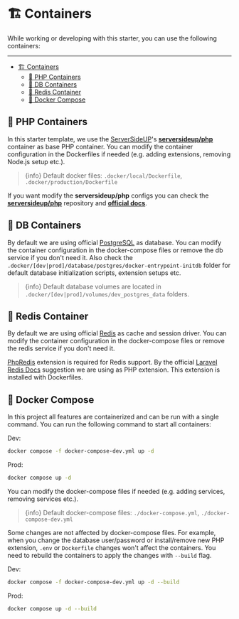 # 🏗️ Containers

While working or developing with this starter, you can use the following containers:

---

- [🏗️ Containers](#️-containers)
  - [🔸 PHP Containers](#-php-containers)
  - [🔸 DB Containers](#-db-containers)
  - [🔸 Redis Container](#-redis-container)
  - [🔸 Docker Compose](#-docker-compose)

## 🔸 PHP Containers

In this starter template, we use the [ServerSideUP](https://serversideup.net/)'s **[serversideup/php](https://serversideup.net/open-source/docker-php/)** container as base PHP container. You can modify the container configuration in the Dockerfiles if needed (e.g. adding extensions, removing Node.js setup etc.).

> {info} Default docker files: `.docker/local/Dockerfile`, `.docker/production/Dockerfile`

If you want modify the **serversideup/php** configs you can check the **[serversideup/php](https://github.com/serversideup/docker-php)** repository and **[official docs](https://serversideup.net/open-source/docker-php/docs)**.

## 🔸 DB Containers

By default we are using official [PostgreSQL](https://www.postgresql.org/) as database. You can modify the container configuration in the docker-compose files or remove the db service if you don't need it. Also check the `.docker/[dev|prod]/database/postgres/docker-entrypoint-initdb` folder for default database initialization scripts, extension setups etc.

> {info} Default database volumes are located in `.docker/[dev|prod]/volumes/dev_postgres_data` folders.

## 🔸 Redis Container

By default we are using official [Redis](https://redis.io/) as cache and session driver. You can modify the container configuration in the docker-compose files or remove the redis service if you don't need it.

[PhpRedis](https://github.com/phpredis/phpredis) extension is required for Redis support. By the official [Laravel Redis Docs](https://laravel.com/docs/12.x/redis#introduction) suggestion we are using as PHP extension. This extension is installed with Dockerfiles.

## 🔸 Docker Compose

In this project all features are containerized and can be run with a single command. You can run the following command to start all containers:

Dev:

```bash
docker compose -f docker-compose-dev.yml up -d
```

Prod:

```bash
docker compose up -d
```

You can modify the docker-compose files if needed (e.g. adding services, removing services etc.).

> {info} Default docker-compose files: `./docker-compose.yml`, `./docker-compose-dev.yml`

Some changes are not affected by docker-compose files. For example, when you change the database user/password or install/remove new PHP extension, `.env` or `Dockerfile` changes won't affect the containers. You need to rebuild the containers to apply the changes with `--build` flag.

Dev:

```bash
docker compose -f docker-compose-dev.yml up -d --build
```

Prod:

```bash
docker compose up -d --build
```
